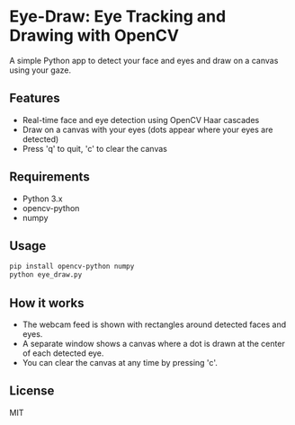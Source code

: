 # Eye-Draw: Eye Tracking and Drawing with OpenCV

A simple Python app to detect your face and eyes and draw on a canvas using your gaze.

## Features
- Real-time face and eye detection using OpenCV Haar cascades
- Draw on a canvas with your eyes (dots appear where your eyes are detected)
- Press 'q' to quit, 'c' to clear the canvas

## Requirements
- Python 3.x
- opencv-python
- numpy

## Usage
```sh
pip install opencv-python numpy
python eye_draw.py
```

## How it works
- The webcam feed is shown with rectangles around detected faces and eyes.
- A separate window shows a canvas where a dot is drawn at the center of each detected eye.
- You can clear the canvas at any time by pressing 'c'.

## License
MIT 